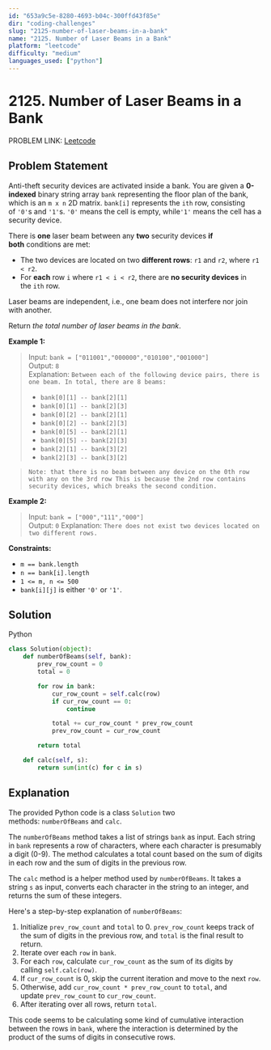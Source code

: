 ```yaml
---
id: "653a9c5e-8280-4693-b04c-300ffd43f85e"
dir: "coding-challenges"
slug: "2125-number-of-laser-beams-in-a-bank"
name: "2125. Number of Laser Beams in a Bank"
platform: "leetcode"
difficulty: "medium"
languages_used: ["python"]
---
```


# 2125. Number of Laser Beams in a Bank

PROBLEM LINK: [Leetcode](https://leetcode.com/problems/number-of-laser-beams-in-a-bank/)

## Problem Statement

Anti-theft security devices are activated inside a bank. You are given a **0-indexed** binary string array `bank` representing the floor plan of the bank, which is an `m x n` 2D matrix. `bank[i]` represents the `ith` row, consisting of `'0'`s and `'1'`s. `'0'` means the cell is empty, while`'1'` means the cell has a security device.

There is **one** laser beam between any **two** security devices **if both** conditions are met:

- The two devices are located on two **different rows**: `r1` and `r2`, where `r1 < r2`.
- For **each** row `i` where `r1 < i < r2`, there are **no security devices** in the `ith` row.

Laser beams are independent, i.e., one beam does not interfere nor join with another.

Return *the total number of laser beams in the bank*.

**Example 1:**

> Input: `bank = ["011001","000000","010100","001000"]`  
> Output: `8`  
> Explanation: `Between each of the following device pairs, there is one beam. In total, there are 8 beams:`
>
> - `bank[0][1] -- bank[2][1]`
> - `bank[0][1] -- bank[2][3]`
> - `bank[0][2] -- bank[2][1]`
> - `bank[0][2] -- bank[2][3]`
> - `bank[0][5] -- bank[2][1]`
> - `bank[0][5] -- bank[2][3]`
> - `bank[2][1] -- bank[3][2]`
> - `bank[2][3] -- bank[3][2]`

> `Note: that there is no beam between any device on the 0th row with any on the 3rd row This is because the 2nd row contains security devices, which breaks the second condition.`

**Example 2:**

> Input: `bank = ["000","111","000"]`  
> Output: `0`
> Explanation: `There does not exist two devices located on two different rows.`

**Constraints:**

- `m == bank.length`
- `n == bank[i].length`
- `1 <= m, n <= 500`
- `bank[i][j]` is either `'0'` or `'1'`.

## Solution

Python

```python
class Solution(object):
    def numberOfBeams(self, bank):
        prev_row_count = 0
        total = 0

        for row in bank:
            cur_row_count = self.calc(row)
            if cur_row_count == 0:
                continue

            total += cur_row_count * prev_row_count
            prev_row_count = cur_row_count

        return total

    def calc(self, s):
        return sum(int(c) for c in s)
```

## Explanation

The provided Python code is a class `Solution` two methods: `numberOfBeams` and `calc`.

The `numberOfBeams` method takes a list of strings `bank` as input. Each string in `bank` represents a row of characters, where each character is presumably a digit (0-9). The method calculates a total count based on the sum of digits in each row and the sum of digits in the previous row.

The `calc` method is a helper method used by `numberOfBeams`. It takes a string `s` as input, converts each character in the string to an integer, and returns the sum of these integers.

Here's a step-by-step explanation of `numberOfBeams`:

1. Initialize `prev_row_count` and `total` to 0. `prev_row_count` keeps track of the sum of digits in the previous row, and `total` is the final result to return.
2. Iterate over each `row` in `bank`.
3. For each `row`, calculate `cur_row_count` as the sum of its digits by calling `self.calc(row)`.
4. If `cur_row_count` is 0, skip the current iteration and move to the next `row`.
5. Otherwise, add `cur_row_count * prev_row_count` to `total`, and update `prev_row_count` to `cur_row_count`.
6. After iterating over all rows, return `total`.

This code seems to be calculating some kind of cumulative interaction between the rows in `bank`, where the interaction is determined by the product of the sums of digits in consecutive rows.
